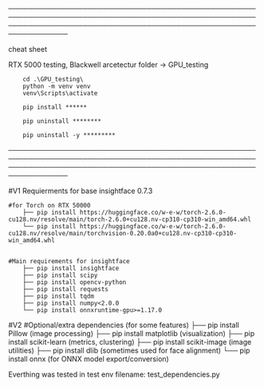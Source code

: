 ──────────────────────────────────────────────────────────────────────────────────────────────────────────────────────────────────────────────────────────────────

cheat sheet

RTX 5000 testing, Blackwell arcetectur
    folder -> GPU_testing

        cd .\GPU_testing\
        python -m venv venv
        venv\Scripts\activate

        pip install ******

        pip uninstall ********

        pip uninstall -y *********

──────────────────────────────────────────────────────────────────────────────────────────────────────────────────────────────────────────────────────────────────

#V1 Requierments for base insightface 0.7.3

    #for Torch on RTX 50000
        ├── pip install https://huggingface.co/w-e-w/torch-2.6.0-cu128.nv/resolve/main/torch-2.6.0+cu128.nv-cp310-cp310-win_amd64.whl
        └── pip install https://huggingface.co/w-e-w/torch-2.6.0-cu128.nv/resolve/main/torchvision-0.20.0a0+cu128.nv-cp310-cp310-win_amd64.whl

    
    #Main requirements for insightface
        ├── pip install insightface
        ├── pip install scipy
        ├── pip install opencv-python
        ├── pip install requests
        ├── pip install tqdm
        ├── pip install numpy<2.0.0
        └── pip install onnxruntime-gpu>=1.17.0


#V2
    #Optional/extra dependencies (for some features)
        ├── pip install Pillow          (image processing)
        ├── pip install matplotlib      (visualization)
        ├── pip install scikit-learn    (metrics, clustering)
        ├── pip install scikit-image    (image utilities)
        ├── pip install dlib            (sometimes used for face alignment)
        └── pip install onnx            (for ONNX model export/conversion)

Everthing was tested in test env
    filename: test_dependencies.py